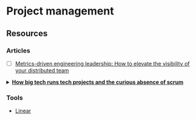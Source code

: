 # Project management

## Resources



### Articles

* [ ] [Metrics-driven engineering leadership: How to elevate the visibility of your distributed team](https://www.netlify.com/blog/2020/09/22/metrics-driven-engineering-leadership-how-to-elevate-the-visibility-of-your-distributed-team/)

<details>

<summary><strong></strong><a href="https://blog.pragmaticengineer.com/project-management-at-big-tech/"><strong>How big tech runs tech projects and the curious absence of scrum</strong></a><strong></strong></summary>

**The summary of how companies manage projects is “it depends”.** And this should not be very surprising. A newly founded startup with five people will see success in different ways from a 1,000-person, slowly growing non-tech company.

### **Methodologies used by companies in this survey were:**

* _No “formal” methodology:_ common for public and venture-funded tech companies.&#x20;
* _Plan, build, ship:_ common for public and venture-funded tech companies.&#x20;
* _Scrum:_ common for large, non-tech companies, non-venture funded companies and consultancies.&#x20;
* _Kanban:_ mentioned across all companies.&#x20;
* _SAFe (Scaled Agile Framework):_ mentioned with large, non tech companies and a non-venture funded company.&#x20;
* _Shape Up:_ mentioned for a few venture-funded companies.

__[_Linear_](https://linear.app/), tool to check.

### **Project management approaches that do not work well:**

* Engineers not involved in estimations.
* Requirements changing, even with dedicated project managers.
* Team with no autonomy to change a failing project management approach also recorded low satisfaction.

### How big tech runs projects

* No "central" methodology.
* _Methodology "typically used":_ Plan (6-pager, RFC, Design Doc, ERD) -> Build (iterate) -> Ship, or GSD (Get Shit Done, 6-week cycles).
* Who leads?, Tech lead or an engineer. No dedicated project managers.
* First-class developer tooling is a given
* Don't copy it, you would likely fail. _This is because the organizational structure of Big Tech greatly impacts how teams can – and do – execute._
* __

</details>

### Tools

* [Linear](https://linear.app/method)

